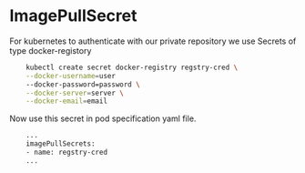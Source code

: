 # ImagePullSecret

For kubernetes to authenticate with our private repository we use Secrets of type docker-registory
```bash
    kubectl create secret docker-registry regstry-cred \
    --docker-username=user
    --docker-password=password \
    --docker-server=server \
    --docker-email=email
```

Now use this secret in pod specification yaml file.

```bash
    ...
    imagePullSecrets:
    - name: regstry-cred
    ...
```